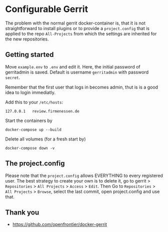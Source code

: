 Configurable Gerrit
===================

The problem with the normal gerrit docker-container is, that it is not 
straightforward to install plugins or to provide a `project.config` that 
is applied to the repo `All-Projects` from which the settings are 
inherited for the new repositories.

## Getting started

Move `example.env` to `.env` and edit it. Here, the initial password 
of gerritadmin is saved. Default is username `gerritadmin` with password 
`secret`.

Remember that the first user that logs in becomes admin, thut is is a good
idea to login immediatly.

Add this to your `/etc/hosts`: 
```
127.0.0.1   review.firmenessen.de
```

Start the containers by 


```
docker-compose up --build 
```

Delete all volumes (for a fresh start by)


```
docker-compose down -v
```

## The project.config

Please note that the `project.config` allows EVERYTHING to every 
registered user. The best strategy to create your own is to delete 
it, go to gerrit > `Repositories` > `All Projects` > `Access` > `Edit`. 
Then Go to `Repositories` > `All Projects` > `Browse`, select the 
last commit, open project.config and use that.

## Thank you

* https://github.com/openfrontier/docker-gerrit